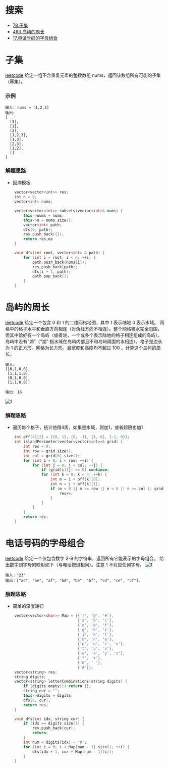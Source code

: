 搜索
=====
* [78.子集](#子集)
* [463.岛屿的周长](#岛屿的周长)
* [17.电话号码的字母组合](#电话号码的字母组合)


子集
=======
[leetcode](https://leetcode-cn.com/problems/subsets/)
给定一组不含重复元素的整数数组 nums，返回该数组所有可能的子集（幂集）。
### 示例
```
输入: nums = [1,2,3]
输出:
[
  [3],
  [1],
  [2],
  [1,2,3],
  [1,3],
  [2,3],
  [1,2],
  []
]
```
### 解题思路
* 回溯模板

```cpp
    vector<vector<int>> res;
    int n = 0;
    vector<int> nums;

    vector<vector<int>> subsets(vector<int>& nums) {
        this->nums = nums;
        this->n = nums.size();
        vector<int> path;
        dfs(0, path);
        res.push_back({});
        return res;ee
    }

    void dfs(int root, vector<int> & path) {
        for (int i = root; i < n; ++i) {
            path.push_back(nums[i]);
            res.push_back(path);
            dfs(i + 1, path);
            path.pop_back();
        }
    }
```


岛屿的周长
===========
[leetcode](https://leetcode-cn.com/problems/island-perimeter/)
给定一个包含 0 和 1 的二维网格地图，其中 1 表示陆地 0 表示水域。
网格中的格子水平和垂直方向相连（对角线方向不相连）。整个网格被水完全包围，但其中恰好有一个岛屿（或者说，一个或多个表示陆地的格子相连组成的岛屿）。
岛屿中没有“湖”（“湖” 指水域在岛屿内部且不和岛屿周围的水相连）。格子是边长为 1 的正方形。网格为长方形，且宽度和高度均不超过 100 。计算这个岛屿的周长。
```
输入:
[[0,1,0,0],
 [1,1,1,0],
 [0,1,0,0],
 [1,1,0,0]]

输出: 16
```
![1](https://assets.leetcode-cn.com/aliyun-lc-upload/uploads/2018/10/12/island.png)
### 解题思路
* 遍历每个格子，统计他得4周，如果是水域，则加1，或者超限也加1
```cpp
    int off[4][2] = {{0, 1}, {0, -1}, {1, 0}, {-1, 0}};
    int islandPerimeter(vector<vector<int>>& grid) {
        int res = 0;
        int row = grid.size();
        int col = grid[0].size();
        for (int i = 0; i < row; ++i) {
            for (int j = 0; j < col; ++j) {
                if (grid[i][j] == 0) continue;
                for (int k = 0; k < 4; ++k) {
                    int m = i + off[k][0];
                    int n = j + off[k][1];
                    if (m < 0 || m >= row || n < 0 || n >= col || grid[m][n] == 0) {
                        res++;
                    }
                }
            }   
        }
        return res;
    }
```


电话号码的字母组合
===================
[leetcode](https://leetcode-cn.com/problems/letter-combinations-of-a-phone-number/)
给定一个仅包含数字 2-9 的字符串，返回所有它能表示的字母组合。
给出数字到字母的映射如下（与电话按键相同）。注意 1 不对应任何字母。
![1](https://assets.leetcode-cn.com/aliyun-lc-upload/original_images/17_telephone_keypad.png)
```
输入："23"
输出：["ad", "ae", "af", "bd", "be", "bf", "cd", "ce", "cf"].
```
### 解题思路
* 简单的深度递归
```cpp
    vector<vector<char>> Map = {{'!', '@', '#'}, 
                                {'a', 'b', 'c'},
                                {'d', 'e', 'f'},
                                {'g', 'h', 'i'},
                                {'j', 'k', 'l'},
                                {'m', 'n', 'o'},
                                {'p', 'q', 'r', 's'},
                                {'t', 'u', 'v'},
                                {'w', 'x', 'y', 'z'},
                                {'*', '+'},
                                {'0', ' '},
                                {'#'}};
    vector<string> res;
    string digits;
    vector<string> letterCombinations(string digits) {
        if (digits.empty()) return {};
        string cur = "";
        this->digits = digits;
        dfs(0, cur);
        return res;
    }

    void dfs(int idx, string cur) {
        if (idx == digits.size()) {
            res.push_back(cur);
            return;
        }
        int num = digits[idx] - '0';
        for (int i = 0; i < Map[num - 1].size(); ++i) {
            dfs(idx + 1, cur + Map[num - 1][i]);
        }
    }
```





















